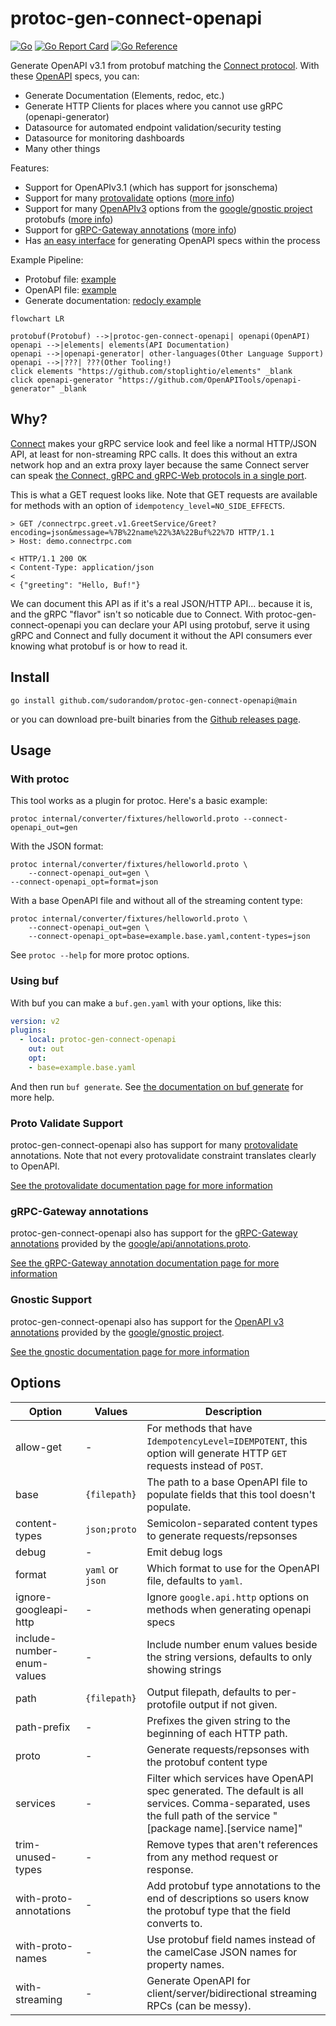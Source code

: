 # protoc-gen-connect-openapi
[![Go](https://github.com/sudorandom/protoc-gen-connect-openapi/actions/workflows/go.yml/badge.svg)](https://github.com/sudorandom/protoc-gen-connect-openapi/actions/workflows/go.yml) [![Go Report Card](https://goreportcard.com/badge/github.com/sudorandom/protoc-gen-connect-openapi)](https://goreportcard.com/report/github.com/sudorandom/protoc-gen-connect-openapi) [![Go Reference](https://pkg.go.dev/badge/github.com/sudorandom/protoc-gen-connect-openapi.svg)](https://pkg.go.dev/github.com/sudorandom/protoc-gen-connect-openapi)

Generate OpenAPI v3.1 from protobuf matching the [Connect protocol](https://connectrpc.com/docs/protocol). With these [OpenAPI](https://www.openapis.org/what-is-openapi) specs, you can:

- Generate Documentation (Elements, redoc, etc.)
- Generate HTTP Clients for places where you cannot use gRPC (openapi-generator)
- Datasource for automated endpoint validation/security testing
- Datasource for monitoring dashboards
- Many other things

Features:
- Support for OpenAPIv3.1 (which has support for jsonschema)
- Support for many [protovalidate](https://github.com/bufbuild/protovalidate) options ([more info](protovalidate.md))
- Support for many [OpenAPIv3](https://github.com/google/gnostic/blob/main/openapiv3/annotations.proto) options from the [google/gnostic project](https://github.com/google/gnostic) protobufs ([more info](gnostic.md))
- Support for [gRPC-Gateway annotations](https://github.com/grpc-ecosystem/grpc-gateway) ([more info](grpcgateway.md))
- Has [an easy interface](https://pkg.go.dev/github.com/sudorandom/protoc-gen-connect-openapi/converter) for generating OpenAPI specs within the process

Example Pipeline:
- Protobuf file: [example](examples/basic.proto)
- OpenAPI file: [example](examples/basic.openapi.yaml)
- Generate documentation: [redocly example](examples/basic.png)

```mermaid
flowchart LR

protobuf(Protobuf) -->|protoc-gen-connect-openapi| openapi(OpenAPI)
openapi -->|elements| elements(API Documentation)
openapi -->|openapi-generator| other-languages(Other Language Support)
openapi -->|???| ???(Other Tooling!)
click elements "https://github.com/stoplightio/elements" _blank
click openapi-generator "https://github.com/OpenAPITools/openapi-generator" _blank
```

## Why?
[Connect](https://connectrpc.com/docs/introduction) makes your gRPC service look and feel like a normal HTTP/JSON API, at least for non-streaming RPC calls. It does this without an extra network hop and an extra proxy layer because the same Connect server can speak [the Connect, gRPC and gRPC-Web protocols in a single port](https://connectrpc.com/docs/multi-protocol).

This is what a GET request looks like. Note that GET requests are available for methods with an option of `idempotency_level=NO_SIDE_EFFECTS`.
```
> GET /connectrpc.greet.v1.GreetService/Greet?encoding=json&message=%7B%22name%22%3A%22Buf%22%7D HTTP/1.1
> Host: demo.connectrpc.com

< HTTP/1.1 200 OK
< Content-Type: application/json
<
< {"greeting": "Hello, Buf!"}
```
We can document this API as if it's a real JSON/HTTP API... because it is, and the gRPC "flavor" isn't so noticable due to Connect. With protoc-gen-connect-openapi you can declare your API using protobuf, serve it using gRPC and Connect and fully document it without the API consumers ever knowing what protobuf is or how to read it.

## Install
```shell
go install github.com/sudorandom/protoc-gen-connect-openapi@main
```

or you can download pre-built binaries from the [Github releases page](https://github.com/sudorandom/protoc-gen-connect-openapi/releases/latest).

## Usage
### With protoc
This tool works as a plugin for protoc. Here's a basic example:
```shell
protoc internal/converter/fixtures/helloworld.proto --connect-openapi_out=gen
```

With the JSON format:
```shell
protoc internal/converter/fixtures/helloworld.proto \
    --connect-openapi_out=gen \
--connect-openapi_opt=format=json
```

With a base OpenAPI file and without all of the streaming content type:
```shell
protoc internal/converter/fixtures/helloworld.proto \
    --connect-openapi_out=gen \
    --connect-openapi_opt=base=example.base.yaml,content-types=json
```

See `protoc --help` for more protoc options.

### Using buf
With buf you can make a `buf.gen.yaml` with your options, like this:
```yaml
version: v2
plugins:
  - local: protoc-gen-connect-openapi
    out: out
    opt:
    - base=example.base.yaml
```
And then run `buf generate`. See [the documentation on buf generate](https://buf.build/docs/reference/cli/buf/generate#usage) for more help.

### Proto Validate Support
protoc-gen-connect-openapi also has support for many [protovalidate](https://github.com/bufbuild/protovalidate) annotations. Note that not every protovalidate constraint translates clearly to OpenAPI.

[See the protovalidate documentation page for more information](protovalidate.md)

### gRPC-Gateway annotations
protoc-gen-connect-openapi also has support for the [gRPC-Gateway annotations](https://grpc-ecosystem.github.io/grpc-gateway/docs/tutorials/adding_annotations/) provided by the [google/api/annotations.proto](https://github.com/googleapis/googleapis/blob/master/google/api/annotations.proto).

[See the gRPC-Gateway annotation documentation page for more information](grpcgateway.md)

### Gnostic Support
protoc-gen-connect-openapi also has support for the [OpenAPI v3 annotations](https://github.com/google/gnostic/blob/main/openapiv3/annotations.proto) provided by the [google/gnostic project](https://github.com/google/gnostic).

[See the gnostic documentation page for more information](gnostic.md)

## Options
| Option | Values | Description |
|---|---|---|
| allow-get | - | For methods that have `IdempotencyLevel=IDEMPOTENT`, this option will generate HTTP `GET` requests instead of `POST`. |
| base | `{filepath}` | The path to a base OpenAPI file to populate fields that this tool doesn't populate. |
| content-types | `json;proto` | Semicolon-separated content types to generate requests/repsonses |
| debug | - | Emit debug logs |
| format | `yaml` or `json` | Which format to use for the OpenAPI file, defaults to `yaml`. |
| ignore-googleapi-http | - | Ignore `google.api.http` options on methods when generating openapi specs  |
| include-number-enum-values | - | Include number enum values beside the string versions, defaults to only showing strings |
| path | `{filepath}` | Output filepath, defaults to per-protofile output if not given. |
| path-prefix | - | Prefixes the given string to the beginning of each HTTP path. |
| proto | - | Generate requests/repsonses with the protobuf content type |
| services | - | Filter which services have OpenAPI spec generated. The default is all services. Comma-separated, uses the full path of the service "[package name].[service name]" |
| trim-unused-types | - | Remove types that aren't references from any method request or response. |
| with-proto-annotations | - | Add protobuf type annotations to the end of descriptions so users know the protobuf type that the field converts to. |
| with-proto-names | - | Use protobuf field names instead of the camelCase JSON names for property names. |
| with-streaming | - | Generate OpenAPI for client/server/bidirectional streaming RPCs (can be messy). |